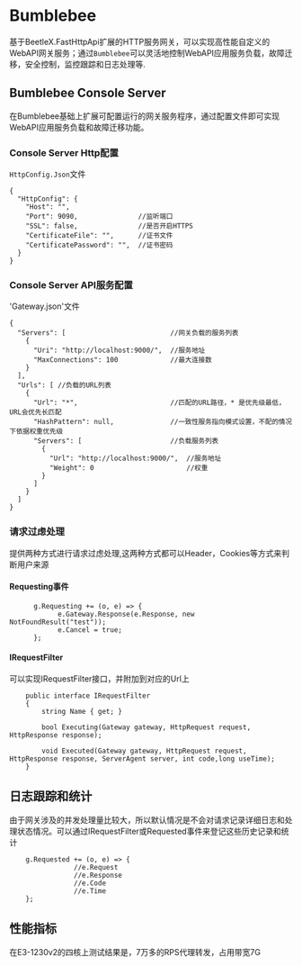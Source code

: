# Bumblebee
基于BeetleX.FastHttpApi扩展的HTTP服务网关，可以实现高性能自定义的WebAPI网关服务；通过`Bumblebee`可以灵活地控制WebAPI应用服务负载，故障迁移，安全控制，监控跟踪和日志处理等.
## Bumblebee Console Server
在Bumblebee基础上扩展可配置运行的网关服务程序，通过配置文件即可实现WebAPI应用服务负载和故障迁移功能。
### Console Server Http配置
`HttpConfig.Json`文件
```
{
  "HttpConfig": {
    "Host": "",
    "Port": 9090,               //监听端口
    "SSL": false,               //是否开启HTTPS
    "CertificateFile": "",      //证书文件
    "CertificatePassword": "",  //证书密码
  }
}
```
### Console Server API服务配置
'Gateway.json'文件
```
{
  "Servers": [                          //网关负载的服务列表
    {
      "Uri": "http://localhost:9000/",  //服务地址
      "MaxConnections": 100             //最大连接数
    }
  ],
  "Urls": [ //负载的URL列表
    {
      "Url": "*",                       //匹配的URL路径，* 是优先级最低，URL会优先长匹配
      "HashPattern": null,              //一致性服务指向模式设置，不配的情况下依据权重优先级
      "Servers": [                      //负载服务列表
        {
          "Url": "http://localhost:9000/",  //服务地址
          "Weight": 0                       //权重
        }
      ]
    }
  ]
}
```
### 请求过虑处理
提供两种方式进行请求过虑处理,这两种方式都可以Header，Cookies等方式来判断用户来源
#### Requesting事件 
```
      g.Requesting += (o, e) => {
            e.Gateway.Response(e.Response, new NotFoundResult("test"));
            e.Cancel = true;
      };
```
#### IRequestFilter
可以实现IRequestFilter接口，并附加到对应的Url上
```
    public interface IRequestFilter
    {
        string Name { get; }

        bool Executing(Gateway gateway, HttpRequest request, HttpResponse response);

        void Executed(Gateway gateway, HttpRequest request, HttpResponse response, ServerAgent server, int code,long useTime);
    }
```
## 日志跟踪和统计
由于网关涉及的并发处理量比较大，所以默认情况是不会对请求记录详细日志和处理状态情况。可以通过IRequestFilter或Requested事件来登记这些历史记录和统计
```
    g.Requested += (o, e) => {
                //e.Request
                //e.Response
                //e.Code
                //e.Time
    };
```
## 性能指标
在E3-1230v2的四核上测试结果是，7万多的RPS代理转发，占用带宽7G
